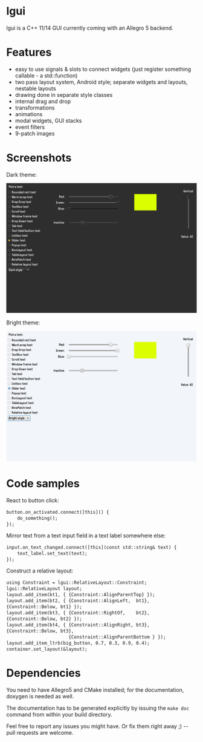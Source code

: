 lgui
===================

lgui is a C++ 11/14 GUI currently coming with an Allegro 5 backend.

Features
========

- easy to use signals & slots to connect widgets (just register something callable - a std::function)
- two pass layout system, Android style; separate widgets and layouts, nestable layouts
- drawing done in separate style classes
- internal drag and drop
- transformations
- animations
- modal widgets, GUI stacks
- event filters
- 9-patch images

Screenshots
========

Dark theme:

![Dark theme](data/screenshot-dark-theme.png "Dark theme")

Bright theme:

![Bright theme](data/screenshot-bright-theme.png "Bright theme")

Code samples
============
React to button click:
```
button.on_activated.connect([this]() {
    do_something();    
});
```
Mirror text from a text input field in a text label somewhere else: 
```
input.on_text_changed.connect([this](const std::string& text) {
    text_label.set_text(text);
});
```
Construct a relative layout:
```
using Constraint = lgui::RelativeLayout::Constraint;
lgui::RelativeLayout layout;
layout.add_item(bt1, { {Constraint::AlignParentTop} });
layout.add_item(bt2, { {Constraint::AlignLeft,  bt1}, {Constraint::Below, bt1} });
layout.add_item(bt3, { {Constraint::RightOf,    bt2}, {Constraint::Below, bt2} });
layout.add_item(bt4, { {Constraint::AlignRight, bt3}, {Constraint::Below, bt3},
                       {Constraint::AlignParentBottom } });
layout.add_item_ltrb(big_button, 0.7, 0.3, 0.9, 0.4);
container.set_layout(&layout);
```

Dependencies
============

You need to have Allegro5 and CMake installed; for the documentation, doxygen
is needed as well.

The documentation has to be generated explicitly by issuing the `make doc`
command from within your build directory. 

Feel free to report any issues you might have. Or fix them right away ;) 
-- pull requests are welcome.
